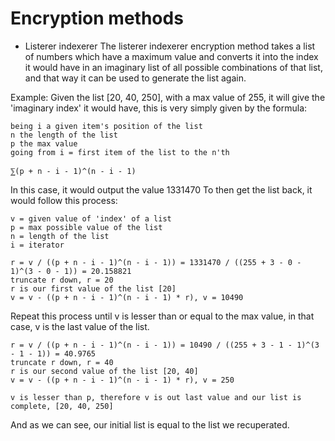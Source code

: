 # Encryption methods

- Listerer indexerer
The listerer indexerer encryption method takes a list of numbers which have a maximum value and converts it into the index it would have in an imaginary list of all possible combinations of that list, and that way it can be used to generate the list again.

Example:
  Given the list [20, 40, 250], with a max value of 255, it will give the 'imaginary index' it would have, this is very simply given by the formula:
    
    being i a given item's position of the list
    n the length of the list
    p the max value
    going from i = first item of the list to the n'th
    
    ⅀(p + n - i - 1)^(n - i - 1)
    
  In this case, it would output the value 1331470
  To then get the list back, it would follow this process:
  
    v = given value of 'index' of a list
    p = max possible value of the list
    n = length of the list
    i = iterator
    
    r = v / ((p + n - i - 1)^(n - i - 1)) = 1331470 / ((255 + 3 - 0 - 1)^(3 - 0 - 1)) = 20.158821
    truncate r down, r = 20
    r is our first value of the list [20]
    v = v - ((p + n - i - 1)^(n - i - 1) * r), v = 10490
  
  Repeat this process until v is lesser than or equal to the max value, in that case, v is the last value of the list.

    r = v / ((p + n - i - 1)^(n - i - 1)) = 10490 / ((255 + 3 - 1 - 1)^(3 - 1 - 1)) = 40.9765
    truncate r down, r = 40
    r is our second value of the list [20, 40]
    v = v - ((p + n - i - 1)^(n - i - 1) * r), v = 250

    v is lesser than p, therefore v is out last value and our list is complete, [20, 40, 250]

  And as we can see, our initial list is equal to the list we recuperated.
